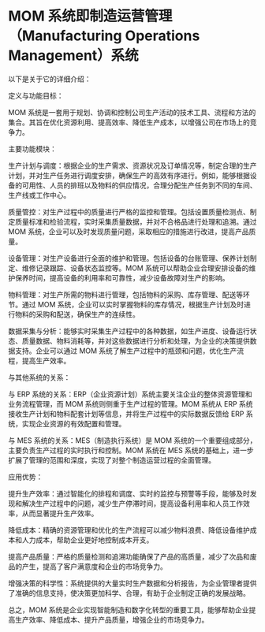 # MOM 系统即制造运营管理（Manufacturing Operations Management）系统

以下是关于它的详细介绍：

定义与功能目标：

MOM 系统是一套用于规划、协调和控制公司生产活动的技术工具、流程和方法的集合。其旨在优化资源利用、提高效率、降低生产成本，以增强公司在市场上的竞争力。

主要功能模块：

生产计划与调度：根据企业的生产需求、资源状况及订单情况等，制定合理的生产计划，并对生产任务进行调度安排，确保生产的高效有序进行。例如，能够根据设备的可用性、人员的排班以及物料的供应情况，合理分配生产任务到不同的车间、生产线或工作中心。

质量管控：对生产过程中的质量进行严格的监控和管理。包括设置质量检测点、制定质量标准和检验流程，实时采集质量数据，并对不合格品进行处理和追溯。通过 MOM 系统，企业可以及时发现质量问题，采取相应的措施进行改进，提高产品质量。

设备管理：对生产设备进行全面的维护和管理。包括设备的台账管理、保养计划制定、维修记录跟踪、设备状态监控等。MOM 系统可以帮助企业合理安排设备的维护保养时间，提高设备的利用率和可靠性，减少设备故障对生产的影响。

物料管理：对生产所需的物料进行管理，包括物料的采购、库存管理、配送等环节。通过 MOM 系统，企业可以实时掌握物料的库存情况，根据生产计划及时进行物料的采购和配送，确保生产的连续性。

数据采集与分析：能够实时采集生产过程中的各种数据，如生产进度、设备运行状态、质量数据、物料消耗等，并对这些数据进行分析和处理，为企业的决策提供数据支持。企业可以通过 MOM 系统了解生产过程中的瓶颈和问题，优化生产流程，提高生产效率。

与其他系统的关系：

与 ERP 系统的关系：ERP（企业资源计划）系统主要关注企业的整体资源管理和业务流程管理，而 MOM 系统则侧重于生产过程的管理。MOM 系统从 ERP 系统接收生产计划和物料配套计划等信息，并将生产过程中的实际数据反馈给 ERP 系统，实现企业资源的有效配置和管理。

与 MES 系统的关系：MES（制造执行系统）是 MOM 系统的一个重要组成部分，主要负责生产过程的实时执行和控制。MOM 系统在 MES 系统的基础上，进一步扩展了管理的范围和深度，实现了对整个制造运营过程的全面管理。

应用优势：

提升生产效率：通过智能化的排程和调度、实时的监控与预警等手段，能够及时发现和解决生产过程中的问题，减少生产停滞时间，提高设备利用率和人员工作效率，从而显著提升生产效率。

降低成本：精确的资源管理和优化的生产流程可以减少物料浪费、降低设备维护成本和人力成本，帮助企业更好地控制成本开支。

提高产品质量：严格的质量检测和追溯功能确保了产品的高质量，减少了次品和废品的产生，提高了客户满意度和企业的市场竞争力。

增强决策的科学性：系统提供的大量实时生产数据和分析报告，为企业管理者提供了准确的信息支持，使决策更加科学、合理，有助于企业制定正确的发展战略。

总之，MOM 系统是企业实现智能制造和数字化转型的重要工具，能够帮助企业提高生产效率、降低成本、提升产品质量，增强企业的市场竞争力。